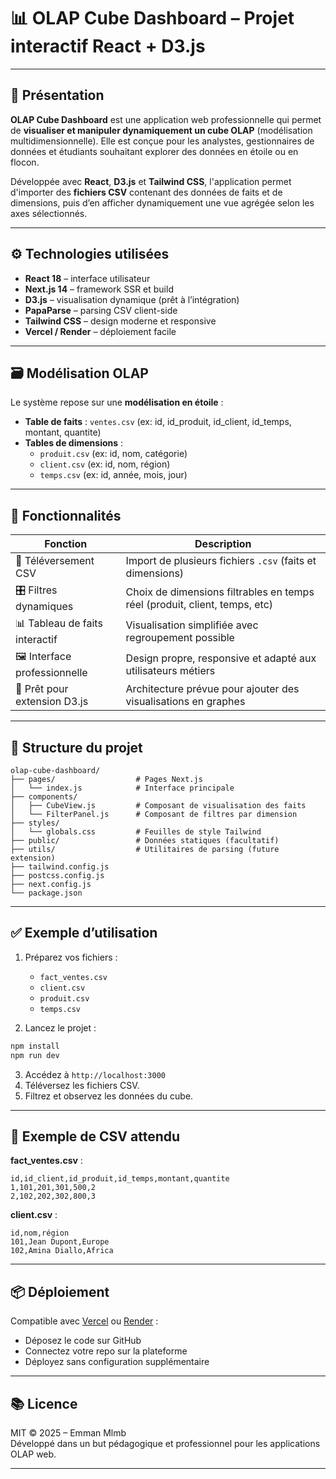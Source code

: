 # 📊 OLAP Cube Dashboard – Projet interactif React + D3.js

---

## 🧭 Présentation

**OLAP Cube Dashboard** est une application web professionnelle qui permet de **visualiser et manipuler dynamiquement un cube OLAP** (modélisation multidimensionnelle). Elle est conçue pour les analystes, gestionnaires de données et étudiants souhaitant explorer des données en étoile ou en flocon.

Développée avec **React**, **D3.js** et **Tailwind CSS**, l'application permet d'importer des **fichiers CSV** contenant des données de faits et de dimensions, puis d’en afficher dynamiquement une vue agrégée selon les axes sélectionnés.

---

## ⚙️ Technologies utilisées

- **React 18** – interface utilisateur
- **Next.js 14** – framework SSR et build
- **D3.js** – visualisation dynamique (prêt à l’intégration)
- **PapaParse** – parsing CSV client-side
- **Tailwind CSS** – design moderne et responsive
- **Vercel / Render** – déploiement facile

---

## 🗃️ Modélisation OLAP

Le système repose sur une **modélisation en étoile** :

- **Table de faits** : `ventes.csv` (ex: id, id_produit, id_client, id_temps, montant, quantite)
- **Tables de dimensions** :
  - `produit.csv` (ex: id, nom, catégorie)
  - `client.csv` (ex: id, nom, région)
  - `temps.csv` (ex: id, année, mois, jour)

---

## 🚀 Fonctionnalités

| Fonction                         | Description                                                                 |
|----------------------------------|-----------------------------------------------------------------------------|
| 📂 Téléversement CSV             | Import de plusieurs fichiers `.csv` (faits et dimensions)                   |
| 🎛️ Filtres dynamiques            | Choix de dimensions filtrables en temps réel (produit, client, temps, etc) |
| 📊 Tableau de faits interactif   | Visualisation simplifiée avec regroupement possible                         |
| 🖼️ Interface professionnelle     | Design propre, responsive et adapté aux utilisateurs métiers                |
| 🔌 Prêt pour extension D3.js     | Architecture prévue pour ajouter des visualisations en graphes              |

---

## 📁 Structure du projet

```
olap-cube-dashboard/
├── pages/                  # Pages Next.js
│   └── index.js            # Interface principale
├── components/
│   ├── CubeView.js         # Composant de visualisation des faits
│   └── FilterPanel.js      # Composant de filtres par dimension
├── styles/
│   └── globals.css         # Feuilles de style Tailwind
├── public/                 # Données statiques (facultatif)
├── utils/                  # Utilitaires de parsing (future extension)
├── tailwind.config.js
├── postcss.config.js
├── next.config.js
└── package.json
```

---

## ✅ Exemple d’utilisation

1. Préparez vos fichiers :
   - `fact_ventes.csv`
   - `client.csv`
   - `produit.csv`
   - `temps.csv`

2. Lancez le projet :

```bash
npm install
npm run dev
```

3. Accédez à `http://localhost:3000`  
4. Téléversez les fichiers CSV.  
5. Filtrez et observez les données du cube.

---

## 🧪 Exemple de CSV attendu

**fact_ventes.csv** :
```csv
id,id_client,id_produit,id_temps,montant,quantite
1,101,201,301,500,2
2,102,202,302,800,3
```

**client.csv** :
```csv
id,nom,région
101,Jean Dupont,Europe
102,Amina Diallo,Africa
```

---

## 📦 Déploiement

Compatible avec [Vercel](https://vercel.com) ou [Render](https://render.com) :

- Déposez le code sur GitHub
- Connectez votre repo sur la plateforme
- Déployez sans configuration supplémentaire

---

## 📚 Licence

MIT © 2025 – Emman Mlmb  
Développé dans un but pédagogique et professionnel pour les applications OLAP web.

---
